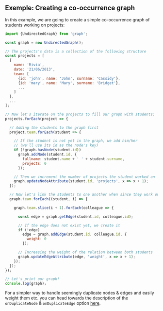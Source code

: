 ## Exemple: Creating a co-occurrence graph

In this example, we are going to create a simple co-occurrence graph of students working on projects:

```js
import {UndirectedGraph} from 'graph';

const graph = new UndirectedGraph();

// The projects's data is a collection of the following structure
const projects = [
  {
    name: 'Rivia',
    date: '21/06/2013',
    team: [
      {id: 'john', name: 'John', surname: 'Cassidy'},
      {id: 'mary', name: 'Mary', surname: 'Bridget'},
      ...
    ]
  },
  ...
];

// Now let's iterate on the projects to fill our graph with students:
projects.forEach(project => {

  // Adding the students to the graph first
  project.team.forEach(student => {

    // If the student is not yet in the graph, we add him/her
    // (we'll use its id as the node's key)
    if (!graph.hasNode(student.id))
      graph.addNode(student.id, {
        fullname: student.name + ' ' + student.surname,
        projects: 0
      });

    // Then we increment the number of projects the student worked on
    graph.updateNodeAttribute(student.id, 'projects', x => x + 1);
  });

  // Now let's link the students to one another when since they work on the same project
  graph.team.forEach((student, i) => {

    graph.team.slice(i + 1).forEach(colleague => {

      const edge = graph.getEdge(student.id, colleague.id);

      // If the edge does not exist yet, we create it
      if (!edge)
        edge = graph.addEdge(student.id, colleague.id, {
          weight: 0
        });

      // Increasing the weight of the relation between both students
      graph.updateEdgeAttribute(edge, 'weight', x => x + 1);
    });
  });
});

// Let's print our graph!
console.log(graph);
```

For a simpler way to handle seemingly duplicate nodes & edges and easily weight them etc. you can head towards the description of the `onDuplicateNode` & `onDuplicateEdge` option [here](instantiation.md#duplicate-elements).
